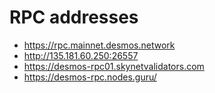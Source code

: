 # RPC addresses
* https://rpc.mainnet.desmos.network
* http://135.181.60.250:26557
* https://desmos-rpc01.skynetvalidators.com
* https://desmos-rpc.nodes.guru/
